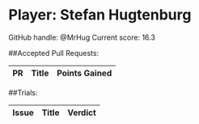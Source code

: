 # Player: Stefan Hugtenburg

GitHub handle: @MrHug
Current score: 16.3

##Accepted Pull Requests:

|  PR | Title | Points Gained|
| --- |:-----:|:------------:|


##Trials:

| Issue | Title | Verdict|
| ----- |:-----:|:------:|

